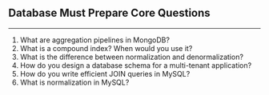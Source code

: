 ## Database Must Prepare Core Questions

---

1. What are aggregation pipelines in MongoDB?
2. What is a compound index? When would you use it?
3. What is the difference between normalization and denormalization?
4. How do you design a database schema for a multi-tenant application?
5. How do you write efficient JOIN queries in MySQL?
6. What is normalization in MySQL?